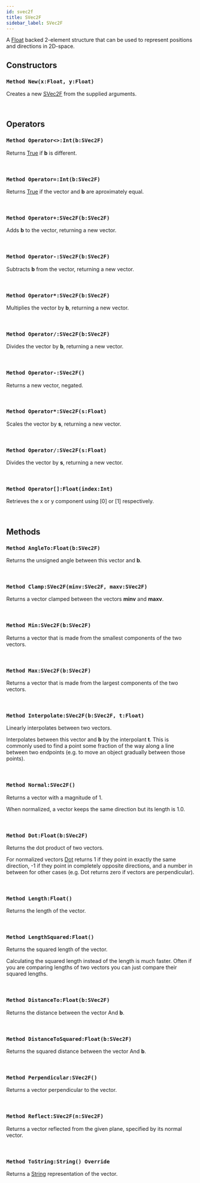 ```yaml
---
id: svec2f
title: SVec2F
sidebar_label: SVec2F
---
```


A [Float](../../../brl/brl.blitz/#float) backed 2-element structure that can be used to represent positions and directions in 2D-space.


## Constructors

### `Method New(x:Float, y:Float)`

Creates a new [SVec2F](../../../brl/brl.vector/svec2f) from the supplied arguments.

<br/>

## Operators

### `Method Operator<>:Int(b:SVec2F)`

Returns [True](../../../brl/brl.blitz/#true) if <b>b</b> is different.

<br/>

### `Method Operator=:Int(b:SVec2F)`

Returns [True](../../../brl/brl.blitz/#true) if the vector and <b>b</b> are aproximately equal.

<br/>

### `Method Operator+:SVec2F(b:SVec2F)`

Adds <b>b</b> to the vector, returning a new vector.

<br/>

### `Method Operator-:SVec2F(b:SVec2F)`

Subtracts <b>b</b> from the vector, returning a new vector.

<br/>

### `Method Operator*:SVec2F(b:SVec2F)`

Multiplies the vector by <b>b</b>, returning a new vector.

<br/>

### `Method Operator/:SVec2F(b:SVec2F)`

Divides the vector by <b>b</b>, returning a new vector.

<br/>

### `Method Operator-:SVec2F()`

Returns a new vector, negated.

<br/>

### `Method Operator*:SVec2F(s:Float)`

Scales the vector by <b>s</b>, returning a new vector.

<br/>

### `Method Operator/:SVec2F(s:Float)`

Divides the vector by <b>s</b>, returning a new vector.

<br/>

### `Method Operator[]:Float(index:Int)`

Retrieves the x or y component using [0] or [1] respectively.

<br/>

## Methods

### `Method AngleTo:Float(b:SVec2F)`

Returns the unsigned angle between this vector and <b>b</b>.

<br/>

### `Method Clamp:SVec2F(minv:SVec2F, maxv:SVec2F)`

Returns a vector clamped between the vectors <b>minv</b> and <b>maxv</b>.

<br/>

### `Method Min:SVec2F(b:SVec2F)`

Returns a vector that is made from the smallest components of the two vectors.

<br/>

### `Method Max:SVec2F(b:SVec2F)`

Returns a vector that is made from the largest components of the two vectors.

<br/>

### `Method Interpolate:SVec2F(b:SVec2F, t:Float)`

Linearly interpolates between two vectors.

Interpolates between this vector and <b>b</b> by the interpolant <b>t</b>.
This is commonly used to find a point some fraction of the way along a line between two endpoints (e.g. to move an object gradually between those points).


<br/>

### `Method Normal:SVec2F()`

Returns a vector with a magnitude of 1.

When normalized, a vector keeps the same direction but its length is 1.0.


<br/>

### `Method Dot:Float(b:SVec2F)`

Returns the dot product of two vectors.

For normalized vectors [Dot](../../../brl/brl.vector/svec2f/#method-dot-floatb-svec2f) returns 1 if they point in exactly the same direction, -1 if they point in completely opposite directions,
and a number in between for other cases (e.g. Dot returns zero if vectors are perpendicular).


<br/>

### `Method Length:Float()`

Returns the length of the vector.

<br/>

### `Method LengthSquared:Float()`

Returns the squared length of the vector.

Calculating the squared length instead of the length is much faster.
Often if you are comparing lengths of two vectors you can just compare their squared lengths.


<br/>

### `Method DistanceTo:Float(b:SVec2F)`

Returns the distance between the vector And <b>b</b>.

<br/>

### `Method DistanceToSquared:Float(b:SVec2F)`

Returns the squared distance between the vector And <b>b</b>.

<br/>

### `Method Perpendicular:SVec2F()`

Returns a vector perpendicular to the vector.

<br/>

### `Method Reflect:SVec2F(n:SVec2F)`

Returns a vector reflected from the given plane, specified by its normal vector.

<br/>

### `Method ToString:String() Override`

Returns a [String](../../../brl/brl.blitz/#string) representation of the vector.

<br/>


